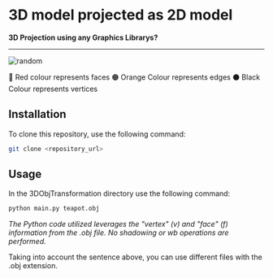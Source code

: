 # 3D model projected as 2D model 

**3D Projection using any Graphics Librarys?**

---

![random]()

:red_circle: Red colour represents faces
:orange_circle: Orange Colour represents edges
:black_circle: Black Colour represents vertices
## Installation

To clone this repository, use the following command:
```bash
git clone <repository_url>
```

## Usage
In the 3DObjTransformation directory use the following command:
```bash
python main.py teapot.obj
```

*The Python code utilized leverages the "vertex" (v) and "face" (f) information from the .obj file. No shadowing or wb operations are performed.*

Taking into account the sentence above, you can use different files with the .obj extension.


